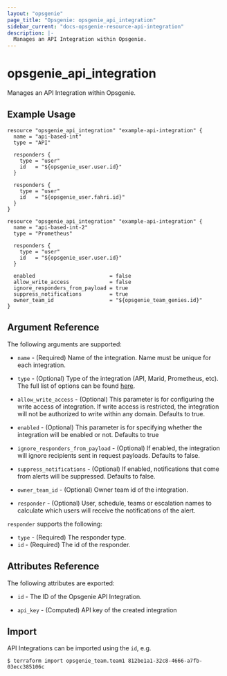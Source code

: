 ```yaml
---
layout: "opsgenie"
page_title: "Opsgenie: opsgenie_api_integration"
sidebar_current: "docs-opsgenie-resource-api-integration"
description: |-
  Manages an API Integration within Opsgenie.
---
```


# opsgenie_api_integration

Manages an API Integration within Opsgenie.

## Example Usage

```hcl
resource "opsgenie_api_integration" "example-api-integration" {
  name = "api-based-int"
  type = "API"

  responders {
    type = "user"
    id   = "${opsgenie_user.user.id}"
  }

  responders {
    type = "user"
    id   = "${opsgenie_user.fahri.id}"
  }
}

resource "opsgenie_api_integration" "example-api-integration" {
  name = "api-based-int-2"
  type = "Prometheus"

  responders {
    type = "user"
    id   = "${opsgenie_user.user.id}"
  }

  enabled                        = false
  allow_write_access             = false
  ignore_responders_from_payload = true
  suppress_notifications         = true
  owner_team_id                  = "${opsgenie_team_genies.id}"
}
```

## Argument Reference

The following arguments are supported:

* `name` - (Required) Name of the integration. Name must be unique for each integration.

* `type` - (Optional) Type of the integration (API, Marid, Prometheus, etc). The full list of options can be found [here](https://docs.opsgenie.com/docs/integration-types-to-use-with-api).

* `allow_write_access` - (Optional) This parameter is for configuring the write access of integration. If write access is restricted, the integration will not be authorized to write within any domain. Defaults to true.

* `enabled` - (Optional) This parameter is for specifying whether the integration will be enabled or not. Defaults to true

* `ignore_responders_from_payload` - (Optional) If enabled, the integration will ignore recipients sent in request payloads. Defaults to false.

* `suppress_notifications` - (Optional) If enabled, notifications that come from alerts will be suppressed. Defaults to false.

* `owner_team_id` - (Optional) Owner team id of the integration.

* `responder` - (Optional)  User, schedule, teams or escalation names to calculate which users will receive the notifications of the alert.

`responder` supports the following:

* `type` - (Required) The responder type.
* `id` - (Required) The id of the responder.

## Attributes Reference

The following attributes are exported:

* `id` - The ID of the Opsgenie API Integration.

* `api_key` - (Computed) API key of the created integration

## Import

API Integrations can be imported using the `id`, e.g.

`$ terraform import opsgenie_team.team1 812be1a1-32c8-4666-a7fb-03ecc385106c`
